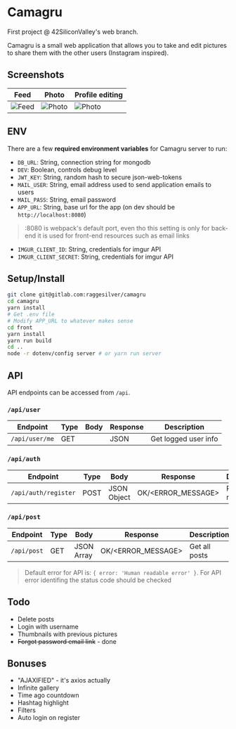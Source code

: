 # Camagru

First project @ 42SiliconValley's web branch.

Camagru is a small web application that allows you to take and edit pictures to share them with the other users (Instagram inspired).

## Screenshots

| Feed | Photo | Profile editing |
| ---- | ----- | --------------- |
| ![Feed](https://imgur.com/RT04FtE.png) | ![Photo](https://imgur.com/7kRfHVg.png) | ![Photo](https://imgur.com/vRRSjfN.png) |

## ENV

There are a few **required environment variables** for Camagru server to run:
- `DB_URL`: String, connection string for mongodb
- `DEV`: Boolean, controls debug level
- `JWT_KEY`: String, random hash to secure json-web-tokens
- `MAIL_USER`: String, email address used to send application emails to users
- `MAIL_PASS`: String, email password
- `APP_URL`: String, base url for the app (on dev should be `http://localhost:8080`)
> :8080 is webpack's default port, even tho this setting is only for back-end it is used for front-end resources such as email links
- `IMGUR_CLIENT_ID`: String, credentials for imgur API
- `IMGUR_CLIENT_SECRET`: String, credentials for imgur API

## Setup/Install

```bash
git clone git@gitlab.com:raggesilver/camagru
cd camagru
yarn install
# Get .env file
# Modify APP_URL to whatever makes sense
cd front
yarn install
yarn run build
cd ..
node -r dotenv/config server # or yarn run server
```

## API

API endpoints can be accessed from `/api`.

### `/api/user`

| Endpoint | Type | Body | Response | Description |
| -------- | ---- | ---- | -------- | ----------- |
| `/api/user/me` | GET | | JSON     | Get logged user info |

### `/api/auth`

| Endpoint | Type | Body | Response | Description |
| -------- | ---- | ---- | -------- | ----------- |
| `/api/auth/register` | POST | JSON Object | OK/\<ERROR_MESSAGE> | Register a new user |

### `/api/post`

| Endpoint | Type | Body | Response | Description |
| -------- | ---- | ---- | -------- | ----------- |
| `/api/post` | GET | JSON Array | OK/\<ERROR_MESSAGE> | Get all posts |

> Default error for API is: `{ error: 'Human readable error' }`. For API error identifing the status code should be checked

## Todo

- Delete posts
- Login with username
- Thumbnails with previous pictures
- ~~Forgot password email link~~ - done

## Bonuses

- "AJAXIFIED" - it's axios actually
- Infinite gallery
- Time ago countdown
- Hashtag highlight
- Filters
- Auto login on register
